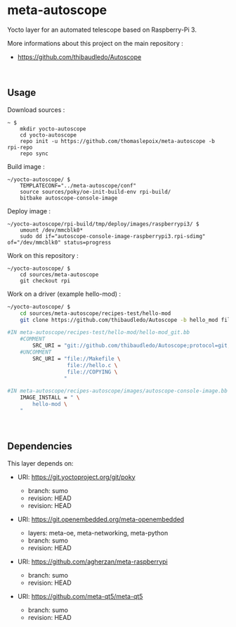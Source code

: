 # meta-autoscope

Yocto layer for an automated telescope based on Raspberry-Pi 3.

More informations about this project on the main repository :

- https://github.com/thibaudledo/Autoscope

<br>

## Usage

Download sources :

```
~ $
    mkdir yocto-autoscope
    cd yocto-autoscope
    repo init -u https://github.com/thomaslepoix/meta-autoscope -b rpi-repo
    repo sync
```

Build image :

```
~/yocto-autoscope/ $
    TEMPLATECONF="../meta-autoscope/conf"
    source sources/poky/oe-init-build-env rpi-build/ 
    bitbake autoscope-console-image
```

Deploy image : 
```
~/yocto-autoscope/rpi-build/tmp/deploy/images/raspberrypi3/ $
    umount /dev/mmcblk0*
    sudo dd if="autoscope-console-image-raspberrypi3.rpi-sdimg" of="/dev/mmcblk0" status=progress
```

Work on this repository :

```
~/yocto-autoscope/ $
    cd sources/meta-autoscope
    git checkout rpi
```

Work on a driver (example hello-mod) :
```bash
~/yocto-autoscope/ $
    cd sources/meta-autoscope/recipes-test/hello-mod
    git clone https://github.com/thibaudledo/Autoscope -b hello_mod files

#IN meta-autoscope/recipes-test/hello-mod/hello-mod_git.bb
    #COMMENT
        SRC_URI = "git://github.com/thibaudledo/Autoscope;protocol=git;branch=hello_mod"
    #UNCOMMENT
        SRC_URI = "file://Makefile \
                   file://hello.c \
                   file://COPYING \
                  "

#IN meta-autoscope/recipes-autoscope/images/autoscope-console-image.bb
    IMAGE_INSTALL = " \
        hello-mod \
    "
```

<br>

## Dependencies

This layer depends on:

* URI: https://git.yoctoproject.org/git/poky
  * branch: sumo
  * revision: HEAD
  * revision: HEAD

* URI: https://git.openembedded.org/meta-openembedded
  * layers: meta-oe, meta-networking, meta-python
  * branch: sumo
  * revision: HEAD

* URI: https://github.com/agherzan/meta-raspberrypi
  * branch: sumo
  * revision: HEAD

* URI: https://github.com/meta-qt5/meta-qt5
  * branch: sumo
  * revision: HEAD

